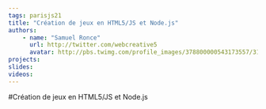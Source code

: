 ```yaml
---
tags: parisjs21
title: "Création de jeux en HTML5/JS et Node.js"
authors:
    - name: "Samuel Ronce"
      url: http://twitter.com/webcreative5
      avatar: http://pbs.twimg.com/profile_images/378800000543173557/3101b6cbe3de138834e5f76003c5ef5d_bigger.png
projects:
slides:
videos:
---
```

#Création de jeux en HTML5/JS et Node.js

